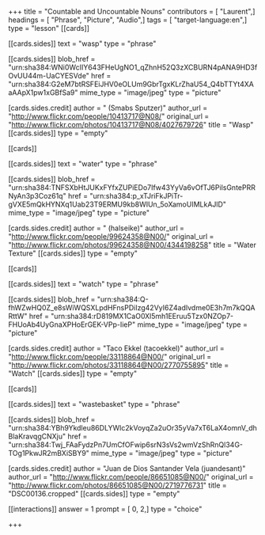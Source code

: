 +++
title = "Countable and Uncountable Nouns"
contributors = [ "Laurent",]
headings = [ "Phrase", "Picture", "Audio",]
tags = [ "target-language:en",]
type = "lesson"
[[cards]]

[[cards.sides]]
text = "wasp"
type = "phrase"

[[cards.sides]]
blob_href = "urn:sha384:WNi0WcIIY643FHeUgNO1_qZhnH52Q3zXCBURN4pANA9HD3fOvUU44m-UaCYESVde"
href = "urn:sha384:G2eM7btRSFEiJHV0eOLUm9GbrTgxKLrZhaU54_Q4bTTYt4XAaAApX1pw1xGBfSa9"
mime_type = "image/jpeg"
type = "picture"

[cards.sides.credit]
author = " (Smabs Sputzer)"
author_url = "http://www.flickr.com/people/10413717@N08/"
original_url = "http://www.flickr.com/photos/10413717@N08/4027679726"
title = "Wasp"
[[cards.sides]]
type = "empty"

[[cards]]

[[cards.sides]]
text = "water"
type = "phrase"

[[cards.sides]]
blob_href = "urn:sha384:TNFSXbHtJUKxFYfxZUPiEDo7Ifw43YyVa6vOfTJ6PilsGntePRRNyAn3p3Coz61q"
href = "urn:sha384:p_xTJriFkJPiTr-gVXE5mQkHYNXq1Uab23T9ERMU9kb8WIUn_5oXamoUIMLkAJlD"
mime_type = "image/jpeg"
type = "picture"

[cards.sides.credit]
author = " (halseike)"
author_url = "http://www.flickr.com/people/99624358@N00/"
original_url = "http://www.flickr.com/photos/99624358@N00/4344198258"
title = "Water Texture"
[[cards.sides]]
type = "empty"

[[cards]]

[[cards.sides]]
text = "watch"
type = "phrase"

[[cards.sides]]
blob_href = "urn:sha384:Q-fhWZwHQ0Z_e8sWiWQSXLpdHFnsPDiIzg42VyI6Z4adIvdme0E3h7m7kQQARttW"
href = "urn:sha384:rD819MX1CaO0Xl5mh1EEruu5Tzx0NZOp7-FHUoAb4UyGnaXPHoErGEK-VPp-IieP"
mime_type = "image/jpeg"
type = "picture"

[cards.sides.credit]
author = "Taco Ekkel (tacoekkel)"
author_url = "http://www.flickr.com/people/33118864@N00/"
original_url = "http://www.flickr.com/photos/33118864@N00/2770755895"
title = "Watch"
[[cards.sides]]
type = "empty"

[[cards]]

[[cards.sides]]
text = "wastebasket"
type = "phrase"

[[cards.sides]]
blob_href = "urn:sha384:YBh9Ykdleu86DLYWlc2kVoyqZa2uOr35yVa7xT6LaX4omnV_dhBlaKravqgCNXju"
href = "urn:sha384:Twj_FAaFydzPn7UmCfOFwip6srN3sVs2wmVzShRnQl34G-TOg1PkwJR2mBXiSBY9"
mime_type = "image/jpeg"
type = "picture"

[cards.sides.credit]
author = "Juan de Dios Santander Vela (juandesant)"
author_url = "http://www.flickr.com/people/86651085@N00/"
original_url = "http://www.flickr.com/photos/86651085@N00/2719776731"
title = "DSC00136.cropped"
[[cards.sides]]
type = "empty"

[[interactions]]
answer = 1
prompt = [ 0, 2,]
type = "choice"

+++
